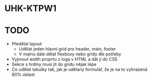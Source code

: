 # UHK-KTPW1

# TODO

- Předělat layout
  - Udělat jeden hlavní grid pro header, main, footer
  - V mainu dále dělat flexboxy nebo gridy dle potřeby
- Vyjmout width proprtu z loga v HTML a dát ji do CSS
- Sekce s hrdiny musí jít do gridu nějak lépe
- Co udělat tabulky tak, jak je udělaný formulář, že je na to vyhrazená 80% oblast
